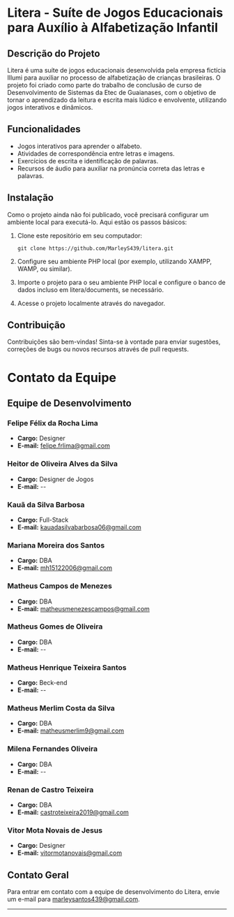 # Litera - Suíte de Jogos Educacionais para Auxílio à Alfabetização Infantil

## Descrição do Projeto
Litera é uma suíte de jogos educacionais desenvolvida pela empresa fictícia Illumi para auxiliar no processo de alfabetização de crianças brasileiras. O projeto foi criado como parte do trabalho de conclusão de curso de Desenvolvimento de Sistemas da Etec de Guaianases, com o objetivo de tornar o aprendizado da leitura e escrita mais lúdico e envolvente, utilizando jogos interativos e dinâmicos.

## Funcionalidades
- Jogos interativos para aprender o alfabeto.
- Atividades de correspondência entre letras e imagens.
- Exercícios de escrita e identificação de palavras.
- Recursos de áudio para auxiliar na pronúncia correta das letras e palavras.

## Instalação
Como o projeto ainda não foi publicado, você precisará configurar um ambiente local para executá-lo. Aqui estão os passos básicos:

1. Clone este repositório em seu computador:
   ```
   git clone https://github.com/MarleyS439/litera.git
   ```

2. Configure seu ambiente PHP local (por exemplo, utilizando XAMPP, WAMP, ou similar).

3. Importe o projeto para o seu ambiente PHP local e configure o banco de dados incluso em litera/documents, se necessário.

4. Acesse o projeto localmente através do navegador.

## Contribuição
Contribuições são bem-vindas! Sinta-se à vontade para enviar sugestões, correções de bugs ou novos recursos através de pull requests.

# Contato da Equipe

## Equipe de Desenvolvimento

### Felipe Félix da Rocha Lima
- **Cargo:** Designer
- **E-mail:** felipe.frlima@gmail.com

### Heitor de Oliveira Alves da Silva
- **Cargo:** Designer de Jogos
- **E-mail:** --

### Kauã da Silva Barbosa
- **Cargo:** Full-Stack
- **E-mail:** kauadasilvabarbosa06@gmail.com

### Mariana Moreira dos Santos
- **Cargo:** DBA
- **E-mail:** mh15122006@gmail.com

### Matheus Campos de Menezes
- **Cargo:** DBA
- **E-mail:** matheusmenezescampos@gmail.com

### Matheus Gomes de Oliveira
- **Cargo:** DBA
- **E-mail:** --

### Matheus Henrique Teixeira Santos
- **Cargo:** Beck-end
- **E-mail:** --

### Matheus Merlim Costa da Silva
- **Cargo:** DBA
- **E-mail:** matheusmerlim9@gmail.com

### Milena Fernandes Oliveira
- **Cargo:** DBA
- **E-mail:** --

### Renan de Castro Teixeira
- **Cargo:** DBA
- **E-mail:** castroteixeira2019@gmail.com

### Vitor Mota Novais de Jesus
- **Cargo:** Designer
- **E-mail:** vitormotanovais@gmail.com

## Contato Geral

Para entrar em contato com a equipe de desenvolvimento do Litera, envie um e-mail para [marleysantos439@gmail.com](mailto:marleysantos439@gmail.com).

---
